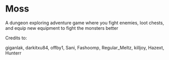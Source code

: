# Moss
A dungeon exploring adventure game where you fight enemies, loot chests, and equip new equipment to fight the monsters better

Credits to:

giganlak, darkitxu84, offby1, Sani, Fashoomp, Regular_Meltz, killjoy, Hazext, Hunterr
